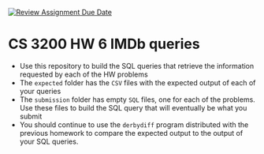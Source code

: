 [![Review Assignment Due Date](https://classroom.github.com/assets/deadline-readme-button-22041afd0340ce965d47ae6ef1cefeee28c7c493a6346c4f15d667ab976d596c.svg)](https://classroom.github.com/a/YAkpj2w1)
# CS 3200 HW 6 IMDb queries

* Use this repository to build the SQL queries that retrieve the information requested by each of the HW problems
* The `expected` folder has the `CSV` files with the expected output of each of your queries
* The `submission` folder has empty `SQL` files, one for each of the problems. Use these files to build the SQL query that will eventually be what you submit
* You should continue to use the `derbydiff` program distributed with the previous homework to compare the expected output to the output of your SQL queries.
